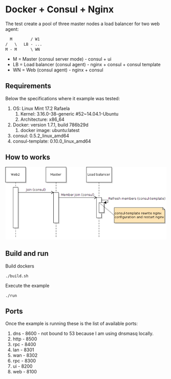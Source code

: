 # Docker + Consul + Nginx

The test create a pool of three master nodes a load balancer for two web agent:

	  M        / W1
	/   \   LB - ...
	M - M      \ WN

* M = Master (consul server mode) - consul + ui
* LB = Load balancer (consul agent) - nginx + consul + consul template
* WN = Web (consul agent) - nginx + consul 

## Requirements

Below the specifications where it example was tested:

1. OS: Linux Mint 17.2 Rafaela
	1. Kernel: 3.16.0-38-generic #52~14.04.1-Ubuntu 
	2. Architecture: x86_64
2. Docker: version 1.7.1, build 786b29d
	1. docker image: ubuntu:latest
3. consul: 0.5.2_linux_amd64
4. consul-template: 0.10.0_linux_amd64

## How to works

![Load balancer update process](diagrams/images/lb-update.png)

## Build and run

Build dockers
	
```shell
./build.sh
```

Execute the example

```shell
./run
``` 

## Ports 

Once the example is running these is the list of available ports:

1. dns - 8600 - not bound to 53 because I am using dnsmasq locally.
2. http - 8500
3. rpc - 8400
4. lan - 8301
5. wan - 8302
6. rpc - 8300
7. ui - 8200
8. web - 8100

